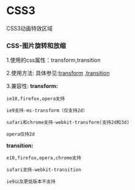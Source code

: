 # CSS3
CSS3动画特效区域

### CSS-图片旋转和放缩
1.使用的css属性：transform,transition

2.使用方法:
具体参见:[transform](http://www.w3school.com.cn/cssref/pr_transform.asp) ,[transition](http://www.w3school.com.cn/cssref/pr_transition.asp)

3.兼容性:
**transform:**

	ie10,firefox,opera支持

	ie9支持-ms-transform（仅支持2d）

	safari和chrome支持-webkit-transform(支持2d和3d)

	opera仅持2d
	
**transition:**

	e10,firefox,opera,chrome支持

	safari支持-webkit-transition
	
	ie9以及更低版本不支持
